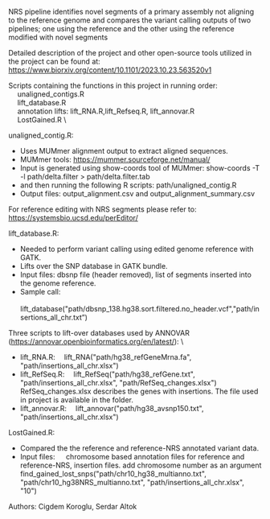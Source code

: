 NRS pipeline identifies novel segments of a primary assembly not aligning to the reference genome
and compares the variant calling outputs of two pipelines; one using the reference and the other using the reference modified with novel segments

Detailed description of the project and other open-source tools utilized in the project can be found at: 
https://www.biorxiv.org/content/10.1101/2023.10.23.563520v1

Scripts containing the functions in this project in running order: \
&emsp; unaligned_contigs.R \
&emsp; lift_database.R \
&emsp; annotation lifts: lift_RNA.R,lift_Refseq.R, lift_annovar.R \
&emsp; LostGained.R \

unaligned_contig.R:
- Uses MUMmer alignment output to extract aligned sequences. 
- MUMmer tools: https://mummer.sourceforge.net/manual/ 
- Input is generated using show-coords tool of MUMmer: 
    show-coords -T -l path/delta.filter > path/delta.filter.tab
- and then running the following R scripts: 
    path/unaligned_contig.R 
- Output files:
    output_alignment.csv and output_alignment_summary.csv  

For reference editing with NRS segments please refer to: https://systemsbio.ucsd.edu/perEditor/

lift_database.R:
- Needed to perform variant calling using edited genome reference with GATK.
- Lifts over the SNP database in GATK bundle.
- Input files: dbsnp file (header removed), list of segments inserted into the genome reference.
- Sample call: \
&emsp; lift_database("path/dbsnp_138.hg38.sort.filtered.no_header.vcf","path/insertions_all_chr.txt”)

Three scripts to lift-over databases used by ANNOVAR (https://annovar.openbioinformatics.org/en/latest/): \
- lift_RNA.R:
&emsp;lift_RNA("path/hg38_refGeneMrna.fa", "path/insertions_all_chr.xlsx")
- lift_RefSeq.R:
&emsp;lift_RefSeq("path/hg38_refGene.txt", "path/insertions_all_chr.xlsx", "path/RefSeq_changes.xlsx")
&emsp;RefSeq_changes.xlsx describes the genes with insertions. The file used in project is available in the folder.
- lift_annovar.R:
&emsp;lift_annovar("path/hg38_avsnp150.txt", "path/insertions_all_chr.xlsx")

LostGained.R:
- Compared the the reference and reference-NRS annotated variant data.
- Input files:
&emsp; chromosome based annotation files for reference and reference-NRS, insertion files. add chromosome number as an argument
find_gained_lost_snps("path/chr10_hg38_multianno.txt", "path/chr10_hg38NRS_multianno.txt", "path/insertions_all_chr.xlsx", "10")

Authors: Cigdem Koroglu, Serdar Altok



